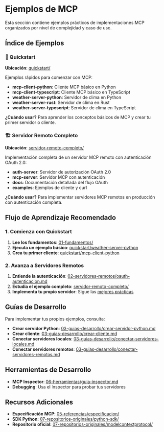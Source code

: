 # Ejemplos de MCP

Esta sección contiene ejemplos prácticos de implementaciones MCP organizados por nivel de complejidad y caso de uso.

## Índice de Ejemplos

### 🚀 Quickstart
**Ubicación**: [quickstart/](./quickstart/)

Ejemplos rápidos para comenzar con MCP:

- **mcp-client-python**: Cliente MCP básico en Python
- **mcp-client-typescript**: Cliente MCP básico en TypeScript  
- **weather-server-python**: Servidor de clima en Python
- **weather-server-rust**: Servidor de clima en Rust
- **weather-server-typescript**: Servidor de clima en TypeScript

**¿Cuándo usar?** Para aprender los conceptos básicos de MCP y crear tu primer servidor o cliente.

### 🏗️ Servidor Remoto Completo
**Ubicación**: [servidor-remoto-completo/](./servidor-remoto-completo/)

Implementación completa de un servidor MCP remoto con autenticación OAuth 2.0:

- **auth-server**: Servidor de autorización OAuth 2.0
- **mcp-server**: Servidor MCP con autenticación
- **docs**: Documentación detallada del flujo OAuth
- **examples**: Ejemplos de cliente y curl

**¿Cuándo usar?** Para implementar servidores MCP remotos en producción con autenticación completa.

## Flujo de Aprendizaje Recomendado

### 1. Comienza con Quickstart
1. **Lee los fundamentos**: [01-fundamentos/](../01-fundamentos/)
2. **Ejecuta un ejemplo básico**: [quickstart/weather-server-python](./quickstart/weather-server-python/)
3. **Crea tu primer cliente**: [quickstart/mcp-client-python](./quickstart/mcp-client-python/)

### 2. Avanza a Servidores Remotos
1. **Entiende la autenticación**: [02-servidores-remotos/oauth-autenticacion.md](../02-servidores-remotos/oauth-autenticacion.md)
2. **Estudia el ejemplo completo**: [servidor-remoto-completo/](./servidor-remoto-completo/)
3. **Implementa tu propio servidor**: Sigue las [mejores prácticas](../02-servidores-remotos/mejores-practicas.md)

## Guías de Desarrollo

Para implementar tus propios ejemplos, consulta:

- **Crear servidor Python**: [03-guias-desarrollo/crear-servidor-python.md](../03-guias-desarrollo/crear-servidor-python.md)
- **Crear cliente**: [03-guias-desarrollo/crear-cliente.md](../03-guias-desarrollo/crear-cliente.md)
- **Conectar servidores locales**: [03-guias-desarrollo/conectar-servidores-locales.md](../03-guias-desarrollo/conectar-servidores-locales.md)
- **Conectar servidores remotos**: [03-guias-desarrollo/conectar-servidores-remotos.md](../03-guias-desarrollo/conectar-servidores-remotos.md)

## Herramientas de Desarrollo

- **MCP Inspector**: [06-herramientas/guia-inspector.md](../06-herramientas/guia-inspector.md)
- **Debugging**: Usa el Inspector para probar tus servidores

## Recursos Adicionales

- **Especificación MCP**: [05-referencias/especificacion/](../05-referencias/especificacion/)
- **SDK Python**: [07-repositorios-originales/python-sdk/](../07-repositorios-originales/python-sdk/)
- **Repositorio oficial**: [07-repositorios-originales/modelcontextprotocol/](../07-repositorios-originales/modelcontextprotocol/)
